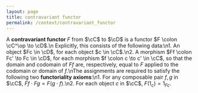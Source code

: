 ```yaml
---
layout: page
title: contravariant functor
permalink: /context/contravariant_functor
---
```

A **contravariant functor** $F$ from $\cC$ to $\cD$ is a functor $F \colon \cC^\op \to \cD$.\n Explicitly, this consists of the following data:\n1. An object $Fc \in \cD$, for each object $c \in \cC$.\n2. A morphism $Ff \colon Fc' \to Fc \in \cD$, for each morphism $f \colon c \to c' \in \cC$, so that the domain and codomain of $Ff$ are, respectively, equal to $F$ applied to the codomain or domain of $f$.\nThe assignments are required to satisfy the following two **functoriality axioms**:\n1. For any composable pair $f,g$ in $\cC$, $Ff \cdot Fg = F(g \cdot f)$.\n2. For each object $c$ in $\cC$, $F(1_c) = 1_{Fc}$.
